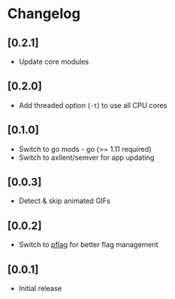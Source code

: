 # Changelog

## [0.2.1]

- Update core modules


## [0.2.0]

- Add threaded option (`-t`) to use all CPU cores


## [0.1.0]

- Switch to go mods - go (>= 1.11 required)
- Switch to axllent/semver for app updating


## [0.0.3]

- Detect & skip animated GIFs


## [0.0.2]

- Switch to [pflag](https://github.com/spf13/pflag) for better flag management


## [0.0.1]

- Initial release
